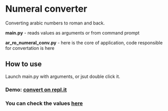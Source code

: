 # Numeral converter

Converting arabic numbers to roman and back. 

**main.py** - reads values as arguments or from command prompt

**ar_ro_numeral_conv.py** - here is the core of application, code responsible for convertation is here

## How to use
Launch main.py with arguments, or jsut double click it. 
### Demo: [convert on repl.it](https://repl.it/@AndrianPony/numvalconv)
### You can check the values [here](https://www.kalkulaator.ee/ru/konverter-rimskix-i-arabskix-chisel)
